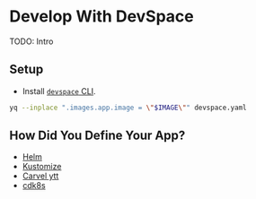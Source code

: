 # Develop With DevSpace

TODO: Intro

## Setup

* Install [`devspace` CLI](https://www.devspace.sh/docs/getting-started/installation).

```bash
yq --inplace ".images.app.image = \"$IMAGE\"" devspace.yaml
```

## How Did You Define Your App?

* [Helm](devspace-helm.md)
* [Kustomize](devspace-kustomize.md)
* [Carvel ytt](devspace-carvel.md)
* [cdk8s](devspace-cdk8s.md)